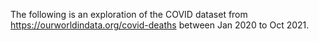 The following is an exploration of the COVID dataset from https://ourworldindata.org/covid-deaths between Jan 2020 to Oct 2021.
#

